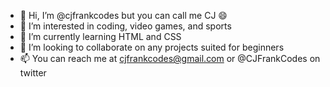 - 👋 Hi, I’m @cjfrankcodes but you can call me CJ :smile:
- 👀 I’m interested in coding, video games, and sports
- 🌱 I’m currently learning HTML and CSS
- 💞️ I’m looking to collaborate on any projects suited for beginners
- 📫 You can reach me at cjfrankcodes@gmail.com or @CJFrankCodes on twitter

<!---
cjfrankcodes/cjfrankcodes is a ✨ special ✨ repository because its `README.md` (this file) appears on your GitHub profile.
You can click the Preview link to take a look at your changes.
--->
